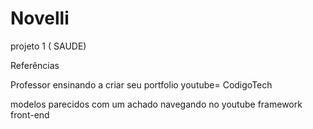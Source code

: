 # Novelli
projeto 1 ( SAUDE)

Referências

Professor ensinando a criar seu portfolio 
youtube= CodigoTech

modelos parecidos com um achado navegando no youtube 
framework front-end
